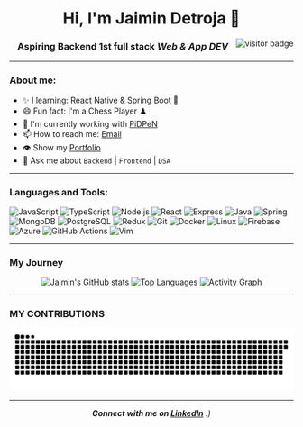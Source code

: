 <h1 align="center">Hi, I'm Jaimin Detroja 👋</h1>

  <img align="right" src="https://visitor-badge.laobi.icu/badge?page_id=jaiminpatel345.myRepo" alt="visitor badge"/>

<h3 align="center">Aspiring Backend 1st full stack <i>Web & App DEV</i></h3>

---

### About me:

- ✨ I learning: React Native & Spring Boot 🍃
- 😄 Fun fact: I'm a Chess Player ♟️
- 🤖 I'm currently working with [PiDPeN](https://pidpen.com/)
- 📫 How to reach me: [Email](mailto:officialjaimin345@gmail.com)
- 👁️ Show my [Portfolio](https://portfolio.jaimin-detroja.tech/)
- 💬 Ask me about `Backend` | `Frontend` | `DSA` 

---

### Languages and Tools:

<div>
  <img width="30" src="https://cdn.jsdelivr.net/gh/devicons/devicon@latest/icons/javascript/javascript-original.svg" alt="JavaScript" />
  <img width="30" src="https://cdn.jsdelivr.net/gh/devicons/devicon@latest/icons/typescript/typescript-original.svg" alt="TypeScript" />
  <img width="30" src="https://cdn.jsdelivr.net/gh/devicons/devicon@latest/icons/nodejs/nodejs-original.svg" alt="Node.js" />
  <img width="30" src="https://cdn.jsdelivr.net/gh/devicons/devicon@latest/icons/react/react-original.svg" alt="React" />
  <img width="30" src="https://cdn.jsdelivr.net/gh/devicons/devicon@latest/icons/express/express-original.svg" alt="Express" />
  <img width="30" src="https://cdn.jsdelivr.net/gh/devicons/devicon@latest/icons/java/java-original.svg" alt="Java" />
  <img width="30" src="https://cdn.jsdelivr.net/gh/devicons/devicon@latest/icons/spring/spring-original.svg" alt="Spring" />
  <img width="30" src="https://cdn.jsdelivr.net/gh/devicons/devicon@latest/icons/mongodb/mongodb-original.svg" alt="MongoDB" />
  <img width="30" src="https://cdn.jsdelivr.net/gh/devicons/devicon@latest/icons/postgresql/postgresql-original.svg" alt="PostgreSQL" />
  <img width="30" src="https://cdn.jsdelivr.net/gh/devicons/devicon@latest/icons/redux/redux-original.svg" alt="Redux" />
  <img width="30" src="https://cdn.jsdelivr.net/gh/devicons/devicon@latest/icons/git/git-original.svg" alt="Git" />
  <img width="30" src="https://cdn.jsdelivr.net/gh/devicons/devicon@latest/icons/docker/docker-original.svg" alt="Docker" />
  <img width="30" src="https://cdn.jsdelivr.net/gh/devicons/devicon@latest/icons/linux/linux-original.svg" alt="Linux" />
  <img width="30" src="https://cdn.jsdelivr.net/gh/devicons/devicon@latest/icons/firebase/firebase-original.svg" alt="Firebase" />
  <img width="30" src="https://cdn.jsdelivr.net/gh/devicons/devicon@latest/icons/azure/azure-original.svg" alt="Azure" />
  <img width="30" src="https://cdn.jsdelivr.net/gh/devicons/devicon@latest/icons/githubactions/githubactions-original.svg" alt="GitHub Actions" />
  <img width="30" src="https://cdn.jsdelivr.net/gh/devicons/devicon@latest/icons/vim/vim-original.svg" alt="Vim" />
</div>

---

### My Journey

<div align="center">
  <img width="440px" src="https://github-readme-stats.vercel.app/api?username=jaiminpatel345&show_icons=true&theme=onedark" alt="Jaimin's GitHub stats">
  <img width="385px" src="https://github-readme-stats.anuraghazra1.vercel.app/api/top-langs/?username=jaiminpatel345&layout=compact&theme=onedark" alt="Top Languages" />
  
  <img width="440px" height="280px" src="https://github-readme-activity-graph.vercel.app/graph?username=jaiminpatel345&theme=github" alt="Activity Graph">
</div>

---

### MY CONTRIBUTIONS

![Snake animation](https://raw.githubusercontent.com/jaiminpatel345/jaiminpatel345/output/github-contribution-grid-snake-dark.svg)

---

<p align="center">
  <em><b>Connect with me on <a href="https://www.linkedin.com/in/jaimindetroja345">LinkedIn</a></b> :)</em>
</p>

<!-- Add other social links here -->
